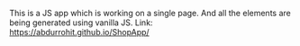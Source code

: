 This is a JS app which is working on a single page.
And all the elements are being generated using vanilla JS.
Link: https://abdurrohit.github.io/ShopApp/
